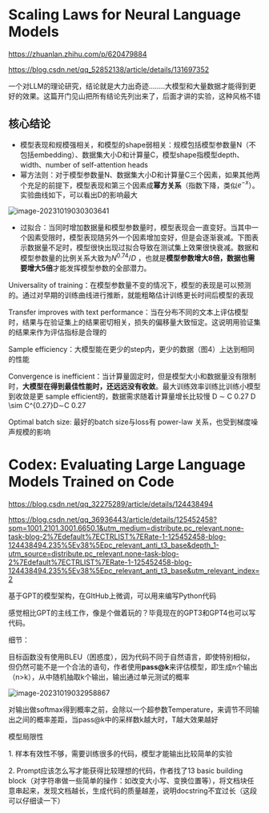 # Scaling Laws for Neural Language Models

https://zhuanlan.zhihu.com/p/620479884

https://blog.csdn.net/qq_52852138/article/details/131697352

一个对LLM的理论研究，结论就是大力出奇迹........大模型和大量数据才能得到更好的效果。这篇开门见山把所有结论先列出来了，后面才讲的实验，这种风格不错

## 核心结论

- 模型表现和规模强相关，和模型的shape弱相关：规模包括模型参数量N（不包括embedding）、数据集大小D和计算量C，模型shape指模型depth、width、number of self-attention heads
- 幂方法则：对于模型参数量N、数据集大小D和计算量C三个因素，如果其他两个充足的前提下，模型表现和第三个因素成**幂方关系**（指数下降，类似$e^{-x}$）。实验曲线如下，可以看出D的影响最大

![image-20231019030303641](D:\coursefile\LLM\typorapic\image-20231019030303641.png)

- 过拟合：当同时增加数据量和模型参数量时，模型表现会一直变好。当其中一个因素受限时，模型表现随另外一个因素增加变好，但是会逐渐衰减。下图表示数据量不足时，模型很快出现过拟合导致在测试集上效果很快衰减。数据和模型参数量的比例关系大致为$N^{0.74}/D$ ，也就是**模型参数增大8倍，数据也需要增大5倍**才能发挥模型参数的全部潜力。

Universality of training：在模型参数量不变的情况下，模型的表现是可以预测的。通过对早期的训练曲线进行推断，就能粗略估计训练更长时间后模型的表现

Transfer improves with text performance：当在分布不同的文本上评估模型时，结果与在验证集上的结果密切相关，损失的偏移量大致恒定。这说明用验证集的结果来作为评估指标是合理的

Sample efficiency：大模型能在更少的step内，更少的数据（图4）上达到相同的性能

Convergence is inefficient：当计算量固定时，但是模型大小和数据量没有限制时，**大模型在得到最佳性能时，还远远没有收敛**。最大训练效率训练比训练小模型到收敛是更 sample efficient的，数据需求随着计算量增长比较慢 D ∼ C 0.27 D \sim C^{0.27}D∼C 
0.27


Optimal batch size: 最好的batch size与loss有 power-law 关系，也受到梯度噪声规模的影响

# Codex: Evaluating Large Language Models Trained on Code  

https://blog.csdn.net/qq_32275289/article/details/124438494

https://blog.csdn.net/qq_36936443/article/details/125452458?spm=1001.2101.3001.6650.1&utm_medium=distribute.pc_relevant.none-task-blog-2%7Edefault%7ECTRLIST%7ERate-1-125452458-blog-124438494.235%5Ev38%5Epc_relevant_anti_t3_base&depth_1-utm_source=distribute.pc_relevant.none-task-blog-2%7Edefault%7ECTRLIST%7ERate-1-125452458-blog-124438494.235%5Ev38%5Epc_relevant_anti_t3_base&utm_relevant_index=2

基于GPT的模型架构，在GItHub上微调，可以用来编写Python代码

感觉相比GPT的主线工作，像是个做着玩的？毕竟现在的GPT3和GPT4也可以写代码。

细节：

目标函数没有使用BLEU（困惑度），因为代码不同于自然语言，即使特别相似，但仍然可能不是一个合法的语句，作者使用**pass@k**来评估模型，即生成n个输出（n>k），从中随机抽取k个输出，输出通过单元测试的概率

![image-20231019032958867](D:\coursefile\LLM\typorapic\image-20231019032958867.png)

对输出做softmax得到概率之前，会除以一个超参数Temperature，来调节不同输出之间的概率差距，当pass@k中的采样数k越大时，T越大效果越好

模型局限性

1\. 样本有效性不够，需要训练很多的代码，模型才能输出比较简单的实验

2\. Prompt应该怎么写才能获得比较理想的代码，作者找了13 basic building block（对字符串做一些简单的操作：如改变大小写、变换位置等），将文档块任意串起来，发现文档越长，生成代码的质量越差，说明docstring不宜过长（这段可以仔细读一下）

